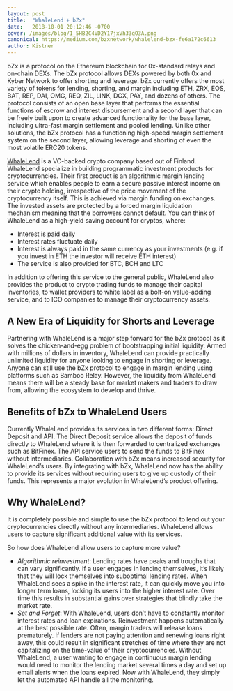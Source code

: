 ```yaml
---
layout: post
title:  "WhaleLend + bZx"
date:   2018-10-01 20:12:46 -0700
cover: /images/blog/1_5HB2C4VD2Y17jxVh33qO3A.png
canonical: https://medium.com/bzxnetwork/whalelend-bzx-fe6a172c6613
author: Kistner
---
```

bZx is a protocol on the Ethereum blockchain for 0x-standard relays and on-chain DEXs. The bZx protocol allows DEXs powered by both 0x and Kyber Network to offer shorting and leverage. bZx currently offers the most variety of tokens for lending, shorting, and margin including ETH, ZRX, EOS, BAT, REP, DAI, OMG, REQ, ZIL, LINK, DGX, PAY, and dozens of others. The protocol consists of an open base layer that performs the essential functions of escrow and interest disbursement and a second layer that can be freely built upon to create advanced functionality for the base layer, including ultra-fast margin settlement and pooled lending. Unlike other solutions, the bZx protocol has a functioning high-speed margin settlement system on the second layer, allowing leverage and shorting of even the most volatile ERC20 tokens.

[WhaleLend](http://whalelend.com/) is a VC-backed crypto company based out of Finland. WhaleLend specialize in building programmatic investment products for cryptocurrencies. Their first product is an algorithmic margin lending service which enables people to earn a secure passive interest income on their crypto holding, irrespective of the price movement of the cryptocurrency itself. This is achieved via margin funding on exchanges. The invested assets are protected by a forced margin liquidation mechanism meaning that the borrowers cannot default. You can think of WhaleLend as a high-yield saving account for cryptos, where:
- Interest is paid daily
- Interest rates fluctuate daily
- Interest is always paid in the same currency as your investments (e.g. if you invest in ETH the investor will receive ETH interest)
- The service is also provided for BTC, BCH and LTC

In addition to offering this service to the general public, WhaleLend also provides the product to crypto trading funds to manage their capital inventories, to wallet providers to white label as a bolt-on value-adding service, and to ICO companies to manage their cryptocurrency assets.

## A New Era of Liquidity for Shorts and Leverage

Partnering with WhaleLend is a major step forward for the bZx protocol as it solves the chicken-and-egg problem of bootstrapping initial liquidity. Armed with millions of dollars in inventory, WhaleLend can provide practically unlimited liquidity for anyone looking to engage in shorting or leverage. Anyone can still use the bZx protocol to engage in margin lending using platforms such as Bamboo Relay. However, the liquidity from WhaleLend means there will be a steady base for market makers and traders to draw from, allowing the ecosystem to develop and thrive.

## Benefits of bZx to WhaleLend Users

Currently WhaleLend provides its services in two different forms: Direct Deposit and API. The Direct Deposit service allows the deposit of funds directly to WhaleLend where it is then forwarded to centralized exchanges such as BitFinex. The API service users to send the funds to BitFinex without intermediaries. Collaboration with bZx means increased security for WhaleLend’s users. By integrating with bZx, WhaleLend now has the ability to provide its services without requiring users to give up custody of their funds. This represents a major evolution in WhaleLend’s product offering.

## Why WhaleLend?

It is completely possible and simple to use the bZx protocol to lend out your cryptocurrencies directly without any intermediaries. WhaleLend allows users to capture significant additional value with its services.

So how does WhaleLend allow users to capture more value?

- *Algorithmic reinvestment*: Lending rates have peaks and troughs that can vary significantly. If a user engages in lending themselves, it’s likely that they will lock themselves into suboptimal lending rates. When WhaleLend sees a spike in the interest rate, it can quickly move you into longer term loans, locking its users into the higher interest rate. Over time this results in substantial gains over strategies that blindly take the market rate.
- *Set and Forget*: With WhaleLend, users don’t have to constantly monitor interest rates and loan expirations. Reinvestment happens automatically at the best possible rate. Often, margin traders will release loans prematurely. If lenders are not paying attention and renewing loans right away, this could result in significant stretches of time where they are not capitalizing on the time-value of their cryptocurrencies. Without WhaleLend, a user wanting to engage in continuous margin lending would need to monitor the lending market several times a day and set up email alerts when the loans expired. Now with WhaleLend, they simply let the automated API handle all the monitoring.
